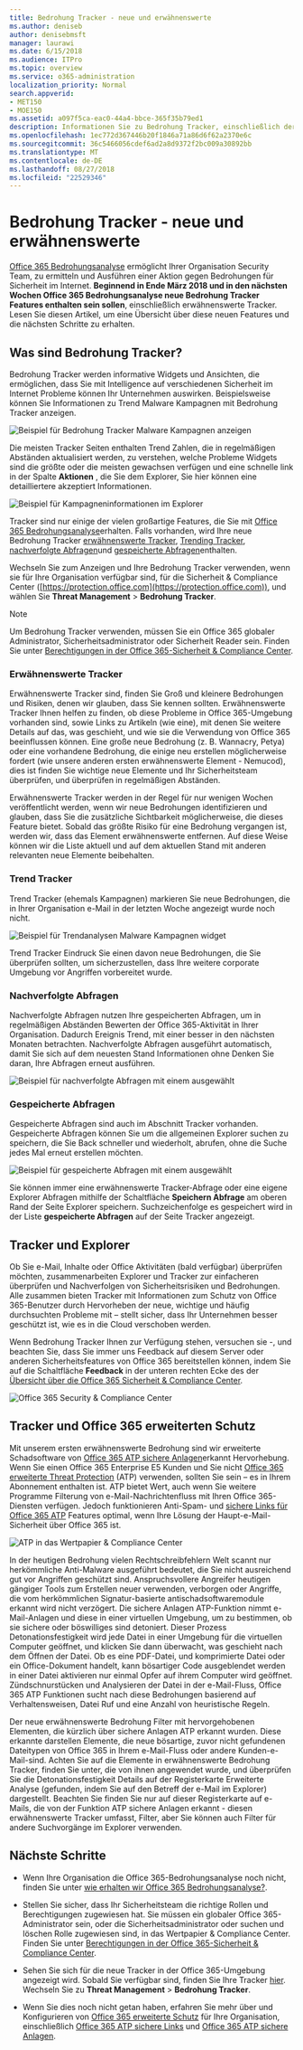 ```yaml
---
title: Bedrohung Tracker - neue und erwähnenswerte
ms.author: deniseb
author: denisebmsft
manager: laurawi
ms.date: 6/15/2018
ms.audience: ITPro
ms.topic: overview
ms.service: o365-administration
localization_priority: Normal
search.appverid:
- MET150
- MOE150
ms.assetid: a097f5ca-eac0-44a4-bbce-365f35b79ed1
description: Informationen Sie zu Bedrohung Tracker, einschließlich der neuen erwähnenswerte Tracker, mit denen Ihre Organisation auf der Basis von Sicherheitsbedenken bleiben.
ms.openlocfilehash: 1ec772d367446b20f1846a71a86d6f62a2370e6c
ms.sourcegitcommit: 36c5466056cdef6ad2a8d9372f2bc009a30892bb
ms.translationtype: MT
ms.contentlocale: de-DE
ms.lasthandoff: 08/27/2018
ms.locfileid: "22529346"
---
```

# <a name="threat-trackers---new-and-noteworthy"></a>Bedrohung Tracker - neue und erwähnenswerte

[Office 365 Bedrohungsanalyse](office-365-ti.md) ermöglicht Ihrer Organisation Security Team, zu ermitteln und Ausführen einer Aktion gegen Bedrohungen für Sicherheit im Internet. **Beginnend in Ende März 2018 und in den nächsten Wochen Office 365 Bedrohungsanalyse neue Bedrohung Tracker Features enthalten sein sollen**, einschließlich erwähnenswerte Tracker. Lesen Sie diesen Artikel, um eine Übersicht über diese neuen Features und die nächsten Schritte zu erhalten. 
  
## <a name="what-are-threat-trackers"></a>Was sind Bedrohung Tracker?

Bedrohung Tracker werden informative Widgets und Ansichten, die ermöglichen, dass Sie mit Intelligence auf verschiedenen Sicherheit im Internet Probleme können Ihr Unternehmen auswirken. Beispielsweise können Sie Informationen zu Trend Malware Kampagnen mit Bedrohung Tracker anzeigen.
  
![Beispiel für Bedrohung Tracker Malware Kampagnen anzeigen](media/a883b5ac-8e2b-469a-90e0-f8ad39bb63b7.png)
  
Die meisten Tracker Seiten enthalten Trend Zahlen, die in regelmäßigen Abständen aktualisiert werden, zu verstehen, welche Probleme Widgets sind die größte oder die meisten gewachsen verfügen und eine schnelle link in der Spalte **Aktionen** , die Sie dem Explorer, Sie hier können eine detailliertere akzeptiert Informationen. 
  
![Beispiel für Kampagneninformationen im Explorer](media/e426f220-fdcb-4dd9-99a2-db97dbcf71d5.png)
  
Tracker sind nur einige der vielen großartige Features, die Sie mit [Office 365 Bedrohungsanalyse](office-365-ti.md)erhalten. Falls vorhanden, wird Ihre neue Bedrohung Tracker [erwähnenswerte Tracker](threat-trackers.md#notey), [Trending Tracker](threat-trackers.md#trending), [nachverfolgte Abfragen](threat-trackers.md#trackedq)und [gespeicherte Abfragen](threat-trackers.md#savedq)enthalten.
  
Wechseln Sie zum Anzeigen und Ihre Bedrohung Tracker verwenden, wenn sie für Ihre Organisation verfügbar sind, für die Sicherheit &amp; Compliance Center ([https://protection.office.com](https://protection.office.com)), und wählen Sie **Threat Management** \> **Bedrohung Tracker**.
  
> [!NOTE]
> Um Bedrohung Tracker verwenden, müssen Sie ein Office 365 globaler Administrator, Sicherheitsadministrator oder Sicherheit Reader sein. Finden Sie unter [Berechtigungen in der Office 365-Sicherheit &amp; Compliance Center](permissions-in-the-security-and-compliance-center.md). 
  
### <a name="noteworthy-trackers"></a>Erwähnenswerte Tracker

Erwähnenswerte Tracker sind, finden Sie Groß und kleinere Bedrohungen und Risiken, denen wir glauben, dass Sie kennen sollten. Erwähnenswerte Tracker Ihnen helfen zu finden, ob diese Probleme in Office 365-Umgebung vorhanden sind, sowie Links zu Artikeln (wie eine), mit denen Sie weitere Details auf das, was geschieht, und wie sie die Verwendung von Office 365 beeinflussen können. Eine große neue Bedrohung (z. B. Wannacry, Petya) oder eine vorhandene Bedrohung, die einige neu erstellen möglicherweise fordert (wie unsere anderen ersten erwähnenswerte Element - Nemucod), dies ist finden Sie wichtige neue Elemente und Ihr Sicherheitsteam überprüfen, und überprüfen in regelmäßigen Abständen.
  
Erwähnenswerte Tracker werden in der Regel für nur wenigen Wochen veröffentlicht werden, wenn wir neue Bedrohungen identifizieren und glauben, dass Sie die zusätzliche Sichtbarkeit möglicherweise, die dieses Feature bietet. Sobald das größte Risiko für eine Bedrohung vergangen ist, werden wir, dass das Element erwähnenswerte entfernen. Auf diese Weise können wir die Liste aktuell und auf dem aktuellen Stand mit anderen relevanten neue Elemente beibehalten.
  
### <a name="trending-trackers"></a>Trend Tracker

Trend Tracker (ehemals Kampagnen) markieren Sie neue Bedrohungen, die in Ihrer Organisation e-Mail in der letzten Woche angezeigt wurde noch nicht.
  
![Beispiel für Trendanalysen Malware Kampagnen widget](media/d2ccc1a0-2a1d-4e36-99b5-6766c207772f.png)
  
Trend Tracker Eindruck Sie einen davon neue Bedrohungen, die Sie überprüfen sollten, um sicherzustellen, dass Ihre weitere corporate Umgebung vor Angriffen vorbereitet wurde.
  
### <a name="tracked-queries"></a>Nachverfolgte Abfragen

Nachverfolgte Abfragen nutzen Ihre gespeicherten Abfragen, um in regelmäßigen Abständen Bewerten der Office 365-Aktivität in Ihrer Organisation. Dadurch Ereignis Trend, mit einer besser in den nächsten Monaten betrachten. Nachverfolgte Abfragen ausgeführt automatisch, damit Sie sich auf dem neuesten Stand Informationen ohne Denken Sie daran, Ihre Abfragen erneut ausführen.
  
![Beispiel für nachverfolgte Abfragen mit einem ausgewählt](media/0c556174-06eb-4ae5-b32a-5ff76b9e4f13.png)
  
### <a name="saved-queries"></a>Gespeicherte Abfragen

Gespeicherte Abfragen sind auch im Abschnitt Tracker vorhanden. Gespeicherte Abfragen können Sie um die allgemeinen Explorer suchen zu speichern, die Sie Back schneller und wiederholt, abrufen, ohne die Suche jedes Mal erneut erstellen möchten.
  
![Beispiel für gespeicherte Abfragen mit einem ausgewählt](media/188cf3ff-58f1-41ea-81aa-76158d8f40c3.png)
  
Sie können immer eine erwähnenswerte Tracker-Abfrage oder eine eigene Explorer Abfragen mithilfe der Schaltfläche **Speichern Abfrage** am oberen Rand der Seite Explorer speichern. Suchzeichenfolge es gespeichert wird in der Liste **gespeicherte Abfragen** auf der Seite Tracker angezeigt. 
  
## <a name="trackers-and-explorer"></a>Tracker und Explorer

Ob Sie e-Mail, Inhalte oder Office Aktivitäten (bald verfügbar) überprüfen möchten, zusammenarbeiten Explorer und Tracker zur einfacheren überprüfen und Nachverfolgen von Sicherheitsrisiken und Bedrohungen. Alle zusammen bieten Tracker mit Informationen zum Schutz von Office 365-Benutzer durch Hervorheben der neue, wichtige und häufig durchsuchten Probleme mit – stellt sicher, dass Ihr Unternehmen besser geschützt ist, wie es in die Cloud verschoben werden.
  
Wenn Bedrohung Tracker Ihnen zur Verfügung stehen, versuchen sie -, und beachten Sie, dass Sie immer uns Feedback auf diesem Server oder anderen Sicherheitsfeatures von Office 365 bereitstellen können, indem Sie auf die Schaltfläche **Feedback** in der unteren rechten Ecke des der [Übersicht über die Office 365 Sicherheit &amp; Compliance Center](https://support.office.com/article/a5f2fd18-b029-4257-b5a8-ae83e7768c85).
  
![Office 365 Security &amp; Compliance Center](media/86c330db-8132-4150-8475-220258fe04fb.png)
  
## <a name="trackers-and-office-365-advanced-threat-protection"></a>Tracker und Office 365 erweiterten Schutz

Mit unserem ersten erwähnenswerte Bedrohung sind wir erweiterte Schadsoftware von [Office 365 ATP sichere Anlagen](atp-safe-attachments.md)erkannt Hervorhebung. Wenn Sie einen Office 365 Enterprise E5 Kunden und Sie nicht [Office 365 erweiterte Threat Protection](office-365-atp.md) (ATP) verwenden, sollten Sie sein – es in Ihrem Abonnement enthalten ist. ATP bietet Wert, auch wenn Sie weitere Programme Filterung von e-Mail-Nachrichtenfluss mit Ihren Office 365-Diensten verfügen. Jedoch funktionieren Anti-Spam- und [sichere Links für Office 365 ATP](atp-safe-links.md) Features optimal, wenn Ihre Lösung der Haupt-e-Mail-Sicherheit über Office 365 ist. 
  
![ATP in das Wertpapier &amp; Compliance Center](media/cee70d07-f0c1-459b-843c-2d10c253349f.png)
  
In der heutigen Bedrohung vielen Rechtschreibfehlern Welt scannt nur herkömmliche Anti-Malware ausgeführt bedeutet, die Sie nicht ausreichend gut vor Angriffen geschützt sind. Anspruchsvollere Angreifer heutigen gängiger Tools zum Erstellen neuer verwenden, verborgen oder Angriffe, die vom herkömmlichen Signatur-basierte antischadsoftwaremodule erkannt wird nicht verzögert. Die sichere Anlagen ATP-Funktion nimmt e-Mail-Anlagen und diese in einer virtuellen Umgebung, um zu bestimmen, ob sie sichere oder böswilliges sind detoniert. Dieser Prozess Detonationsfestigkeit wird jede Datei in einer Umgebung für die virtuellen Computer geöffnet, und klicken Sie dann überwacht, was geschieht nach dem Öffnen der Datei. Ob es eine PDF-Datei, und komprimierte Datei oder ein Office-Dokument handelt, kann bösartiger Code ausgeblendet werden in einer Datei aktivieren nur einmal Opfer auf ihrem Computer wird geöffnet. Zündschnurstücken und Analysieren der Datei in der e-Mail-Fluss, Office 365 ATP Funktionen sucht nach diese Bedrohungen basierend auf Verhaltensweisen, Datei Ruf und eine Anzahl von heuristische Regeln.
  
Der neue erwähnenswerte Bedrohung Filter mit hervorgehobenen Elementen, die kürzlich über sichere Anlagen ATP erkannt wurden. Diese erkannte darstellen Elemente, die neue bösartige, zuvor nicht gefundenen Dateitypen von Office 365 in Ihrem e-Mail-Fluss oder andere Kunden-e-Mail-sind. Achten Sie auf die Elemente in erwähnenswerte Bedrohung Tracker, finden Sie unter, die von ihnen angewendet wurde, und überprüfen Sie die Detonationsfestigkeit Details auf der Registerkarte Erweiterte Analyse (gefunden, indem Sie auf den Betreff der e-Mail im Explorer) dargestellt. Beachten Sie finden Sie nur auf dieser Registerkarte auf e-Mails, die von der Funktion ATP sichere Anlagen erkannt - diesen erwähnenswerte Tracker umfasst, Filter, aber Sie können auch Filter für andere Suchvorgänge im Explorer verwenden.
  
## <a name="next-steps"></a>Nächste Schritte

- Wenn Ihre Organisation die Office 365-Bedrohungsanalyse noch nicht, finden Sie unter [wie erhalten wir Office 365 Bedrohungsanalyse?](get-started-with-ti.md).
    
- Stellen Sie sicher, dass Ihr Sicherheitsteam die richtige Rollen und Berechtigungen zugewiesen hat. Sie müssen ein globaler Office 365-Administrator sein, oder die Sicherheitsadministrator oder suchen und löschen Rolle zugewiesen sind, in das Wertpapier &amp; Compliance Center. Finden Sie unter [Berechtigungen in der Office 365-Sicherheit &amp; Compliance Center](permissions-in-the-security-and-compliance-center.md).
    
- Sehen Sie sich für die neue Tracker in der Office 365-Umgebung angezeigt wird. Sobald Sie verfügbar sind, finden Sie Ihre Tracker [hier](https://protection.office.com/). Wechseln Sie zu **Threat Management** \> **Bedrohung Tracker**.
    
- Wenn Sie dies noch nicht getan haben, erfahren Sie mehr über und Konfigurieren von [Office 365 erweiterte Schutz](office-365-atp.md) für Ihre Organisation, einschließlich [Office 365 ATP sichere Links](atp-safe-links.md) und [Office 365 ATP sichere Anlagen](atp-safe-attachments.md).
  

